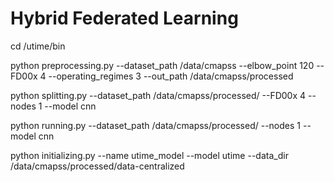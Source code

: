 # Hybrid Federated Learning 

cd /utime/bin

python preprocessing.py --dataset_path /data/cmapss --elbow_point 120 --FD00x 4 --operating_regimes 3  --out_path /data/cmapss/processed

python splitting.py --dataset_path /data/cmapss/processed/ --FD00x 4  --nodes 1 --model cnn

python running.py --dataset_path /data/cmapss/processed/ --nodes 1 --model cnn




python initializing.py --name utime_model --model utime --data_dir /data/cmapss/processed/data-centralized